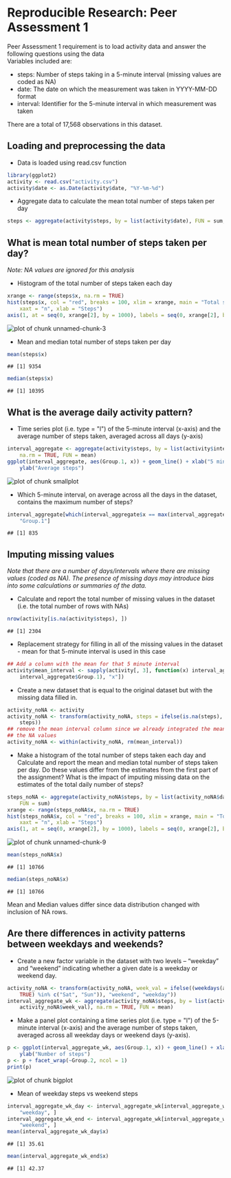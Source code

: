 # Reproducible Research: Peer Assessment 1
Peer Assessment 1 requirement is to load activity data and answer the following questions using the data  
Variables included are:
- steps: Number of steps taking in a 5-minute interval (missing values are coded as NA)
- date: The date on which the measurement was taken in YYYY-MM-DD format
- interval: Identifier for the 5-minute interval in which measurement was taken

There are a total of 17,568 observations in this dataset.

## Loading and preprocessing the data

- Data is loaded using read.csv function

```r
library(ggplot2)
activity <- read.csv("activity.csv")
activity$date <- as.Date(activity$date, "%Y-%m-%d")
```

- Aggregate data to calculate the mean total number of steps taken per day

```r
steps <- aggregate(activity$steps, by = list(activity$date), FUN = sum, na.rm = TRUE)
```


## What is mean total number of steps taken per day?
*Note: NA values are ignored for this analysis*
- Histogram of the total number of steps taken each day

```r
xrange <- range(steps$x, na.rm = TRUE)
hist(steps$x, col = "red", breaks = 100, xlim = xrange, main = "Total steps per day", 
    xaxt = "n", xlab = "Steps")
axis(1, at = seq(0, xrange[2], by = 1000), labels = seq(0, xrange[2], by = 1000))
```

![plot of chunk unnamed-chunk-3](figure/unnamed-chunk-3.png) 

- Mean and median total number of steps taken per day

```r
mean(steps$x)
```

```
## [1] 9354
```

```r
median(steps$x)
```

```
## [1] 10395
```


## What is the average daily activity pattern?

- Time series plot (i.e. type = "l") of the 5-minute interval (x-axis) and the average number of steps taken, averaged across all days (y-axis)

```r
interval_aggregate <- aggregate(activity$steps, by = list(activity$interval), 
    na.rm = TRUE, FUN = mean)
ggplot(interval_aggregate, aes(Group.1, x)) + geom_line() + xlab("5 minute interval") + 
    ylab("Average steps")
```

![plot of chunk smallplot](figure/smallplot.png) 

- Which 5-minute interval, on average across all the days in the dataset, contains the maximum number of steps?

```r
interval_aggregate[which(interval_aggregate$x == max(interval_aggregate$x)), 
    "Group.1"]
```

```
## [1] 835
```


## Imputing missing values
*Note that there are a number of days/intervals where there are missing values (coded as NA). The presence of missing days may introduce bias into some calculations or summaries of the data.*

- Calculate and report the total number of missing values in the dataset (i.e. the total number of rows with NAs)

```r
nrow(activity[is.na(activity$steps), ])
```

```
## [1] 2304
```

- Replacement strategy for filling in all of the missing values in the dataset - mean for that 5-minute interval is used in this case

```r
## Add a column with the mean for that 5 minute interval
activity$mean_interval <- sapply(activity[, 3], function(x) interval_aggregate[which(x == 
    interval_aggregate$Group.1), "x"])
```

- Create a new dataset that is equal to the original dataset but with the missing data filled in.

```r
activity_noNA <- activity
activity_noNA <- transform(activity_noNA, steps = ifelse(is.na(steps), mean_interval, 
    steps))
## remove the mean interval column since we already integrated the mean to
## the NA values
activity_noNA <- within(activity_noNA, rm(mean_interval))
```


- Make a histogram of the total number of steps taken each day and Calculate and report the mean and median total number of steps taken per day. Do these values differ from the estimates from the first part of the assignment? What is the impact of imputing missing data on the estimates of the total daily number of steps?

```r
steps_noNA <- aggregate(activity_noNA$steps, by = list(activity_noNA$date), 
    FUN = sum)
xrange <- range(steps_noNA$x, na.rm = TRUE)
hist(steps_noNA$x, col = "red", breaks = 100, xlim = xrange, main = "Total steps per day", 
    xaxt = "n", xlab = "Steps")
axis(1, at = seq(0, xrange[2], by = 1000), labels = seq(0, xrange[2], by = 1000))
```

![plot of chunk unnamed-chunk-9](figure/unnamed-chunk-9.png) 

```r
mean(steps_noNA$x)
```

```
## [1] 10766
```

```r
median(steps_noNA$x)
```

```
## [1] 10766
```

Mean and Median values differ since data distribution changed with inclusion of NA rows.


## Are there differences in activity patterns between weekdays and weekends?

- Create a new factor variable in the dataset with two levels – “weekday” and “weekend” indicating whether a given date is a weekday or weekend day.

```r
activity_noNA <- transform(activity_noNA, week_val = ifelse((weekdays(activity_noNA$date, 
    TRUE) %in% c("Sat", "Sun")), "weekend", "weekday"))
interval_aggregate_wk <- aggregate(activity_noNA$steps, by = list(activity_noNA$interval, 
    activity_noNA$week_val), na.rm = TRUE, FUN = mean)
```


- Make a panel plot containing a time series plot (i.e. type = "l") of the 5-minute interval (x-axis) and the average number of steps taken, averaged across all weekday days or weekend days (y-axis). 

```r
p <- ggplot(interval_aggregate_wk, aes(Group.1, x)) + geom_line() + xlab("Interval") + 
    ylab("Number of steps")
p <- p + facet_wrap(~Group.2, ncol = 1)
print(p)
```

![plot of chunk bigplot](figure/bigplot.png) 

- Mean of weekday steps vs weekend steps

```r
interval_aggregate_wk_day <- interval_aggregate_wk[interval_aggregate_wk$Group.2 == 
    "weekday", ]
interval_aggregate_wk_end <- interval_aggregate_wk[interval_aggregate_wk$Group.2 == 
    "weekend", ]
mean(interval_aggregate_wk_day$x)
```

```
## [1] 35.61
```

```r
mean(interval_aggregate_wk_end$x)
```

```
## [1] 42.37
```



